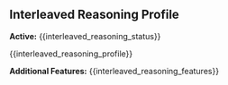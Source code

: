 ## Interleaved Reasoning Profile
**Active:** {{interleaved_reasoning_status}}

{{interleaved_reasoning_profile}}

**Additional Features:** {{interleaved_reasoning_features}}